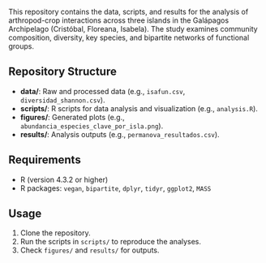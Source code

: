 This repository contains the data, scripts, and results for the analysis of arthropod-crop interactions across three islands in the Galápagos Archipelago (Cristóbal, Floreana, Isabela). The study examines community composition, diversity, key species, and bipartite networks of functional groups.

## Repository Structure
- **data/**: Raw and processed data (e.g., `isafun.csv`, `diversidad_shannon.csv`).
- **scripts/**: R scripts for data analysis and visualization (e.g., `analysis.R`).
- **figures/**: Generated plots (e.g., `abundancia_especies_clave_por_isla.png`).
- **results/**: Analysis outputs (e.g., `permanova_resultados.csv`).

## Requirements
- R (version 4.3.2 or higher)
- R packages: `vegan`, `bipartite`, `dplyr`, `tidyr`, `ggplot2`, `MASS`

## Usage
1. Clone the repository.
2. Run the scripts in `scripts/` to reproduce the analyses.
3. Check `figures/` and `results/` for outputs.
